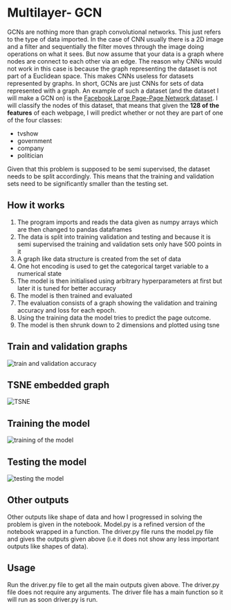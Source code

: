 # Multilayer- GCN
GCNs are nothing more than graph convolutional networks. This just refers to the type of data imported. In the case of CNN usually there is a 2D image and a filter
and sequentially the filter moves through the image doing operations on what it sees. But now assume that your data is a graph where nodes are connect to each other
via an edge. The reason why CNNs would not work in this case is because the graph representing the dataset is not part of a Euclidean space. This makes CNNs useless
for datasets represented by graphs. In short, GCNs are just CNNs for sets of data represented with a graph. An example of such a dataset (and the dataset I will
make a GCN on) is the [Facebook Large Page-Page Network dataset](https://snap.stanford.edu/data/facebook-large-page-page-network.html). I will classify the nodes of
this dataset, that means that given the **128 of the features** of each webpage, I will predict whether or not they are part of one of the four classes:
* tvshow
* government 
* company 
* politician

Given that this problem is supposed to be semi supervised, the dataset needs to be split accordingly. This means that the training and validation sets need to be
significantly smaller than the testing set.


## How it works
1. The program imports and reads the data given as numpy arrays which are then changed to pandas dataframes
2. The data is split into training validation and testing and because it is semi supervised the training and validation sets only have 500 points in it
3. A graph like data structure is created from the set of data
4. One hot encoding is used to get the categorical target variable to a numerical state
5. The model is then initialised using arbitrary hyperparameters at first but later it is tuned for better accuracy
6. The model is then trained and evaluated
7. The evaluation consists of a graph showing the validation and training accuracy and loss for each epoch.
8. Using the training data the model tries to predict the page outcome. 
9. The model is then shrunk down to 2 dimensions and plotted using tsne

## Train and validation graphs
![train and validation accuracy](https://raw.githubusercontent.com/Pentaflouride/PatternFlow/topic-recognition/recognition/45249435/train_val%20accuracy.png)

## TSNE embedded graph
![TSNE](https://raw.githubusercontent.com/Pentaflouride/PatternFlow/topic-recognition/recognition/45249435/tsne.png)

## Training the model
![training of the model](https://raw.githubusercontent.com/Pentaflouride/PatternFlow/topic-recognition/recognition/45249435/Training_stage.png)

## Testing the model
![testing the model](https://raw.githubusercontent.com/Pentaflouride/PatternFlow/topic-recognition/recognition/45249435/testing%20model.png)

## Other outputs
Other outputs like shape of data and how I progressed in solving the problem is given in the notebook. Model.py is a refined version of the notebook wrapped in a
function. The driver.py file runs the model.py file and gives the outputs given above (i.e it does not show any less important outputs like shapes of data). 

## Usage
Run the driver.py file to get all the main outputs given above. The driver.py file does not require any arguments. The driver file has a main function so it will
run as soon driver.py is run. 
